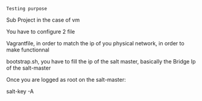 
    Testing purpose
Sub Project in the case of vm

You have to configure 2 file

Vagrantfile, in order to match the ip of you physical network, in order to make functionnal

bootstrap.sh, you have to fill the ip of the salt master, basically the Bridge Ip of the salt-master 

Once you are logged as root on the salt-master:

salt-key -A
